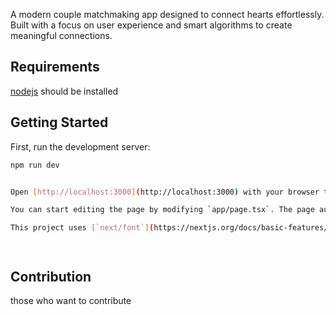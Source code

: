 A modern couple matchmaking app designed to connect hearts effortlessly. Built with a focus on user experience and smart algorithms to create meaningful connections.

## Requirements

[nodejs](https://nodejs.org/en/download/prebuilt-installer) should be installed

## Getting Started

First, run the development server:

```bash
npm run dev


Open [http://localhost:3000](http://localhost:3000) with your browser to see the result.

You can start editing the page by modifying `app/page.tsx`. The page auto-updates as you edit the file.

This project uses [`next/font`](https://nextjs.org/docs/basic-features/font-optimization) to automatically optimize and load Inter, a custom Google Font.




```

## Contribution

those who want to contribute

